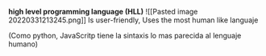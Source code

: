 **high level programming language (HLL)**
![[Pasted image 20220331213245.png]]
Is user-friendly, Uses the most human like languaje 


(Como python, JavaScritp tiene la sintaxis lo mas parecida al lenguaje humano)